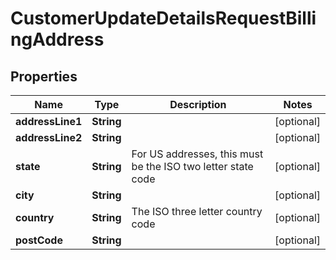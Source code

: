

# CustomerUpdateDetailsRequestBillingAddress


## Properties

| Name | Type | Description | Notes |
|------------ | ------------- | ------------- | -------------|
|**addressLine1** | **String** |  |  [optional] |
|**addressLine2** | **String** |  |  [optional] |
|**state** | **String** | For US addresses, this must be the ISO two letter state code |  [optional] |
|**city** | **String** |  |  [optional] |
|**country** | **String** | The ISO three letter country code |  [optional] |
|**postCode** | **String** |  |  [optional] |



